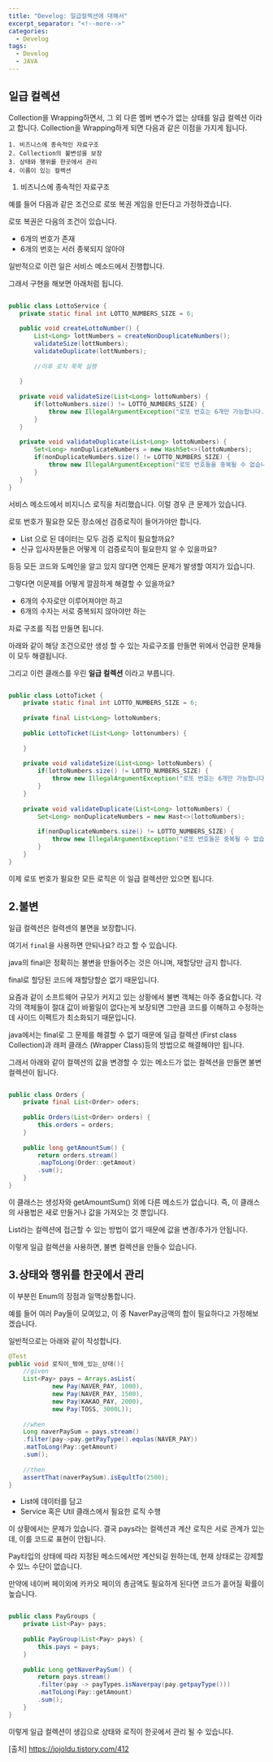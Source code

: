 ```yaml
---
title: "Develog: 일급컬렉션에 대해서"
excerpt_separator: "<!--more-->"
categories:
  - Develog
tags:
  - Develog
  - JAVA
---
```

  
일급 컬렉션  
--

Collection을 Wrapping하면서, 그 외 다른 멤버 변수가 없는 상태를 일급 컬렉션 이라고 합니다.
Collection을 Wrapping하게 되면 다음과 같은 이점을 가지게 됩니다.

    1. 비즈니스에 종속적인 자료구조
    2. Collection의 불변성을 보장
    3. 상태와 행위를 한곳에서 관리
    4. 이름이 있는 컬렉션
    


1. 비즈니스에 종속적인 자료구조

예를 들어 다음과 같은 조건으로 로또 복권 게임을 만든다고 가정하겠습니다.

로또 복권은 다음의 조건이 있습니다.

 - 6개의 번호가 존재
 - 6개의 번호는 서러 종북되지 않아야  
 
 일반적으로 이런 일은 서비스 메소드에서 진행합니다.
 
 그래서 구현을 해보면 아래처럼 됩니다.
 
 ```java

public class LottoService {
    private static final int LOTTO_NUMBERS_SIZE = 6;
    
    public void createLottoNumber() {
        List<Long> lottNumbers = createNonDouplicateNumbers();
        validateSize(lottNumbers);
        validateDuplicate(lottNumbers);
        
        //이후 로직 쭉쭉 실행
        
    }
    
    private void validateSize(List<Long> lottoNumbers) {
        if(lottoNumbers.size() != LOTTO_NUMBERS_SIZE) {
            throw new IllegalArgumentException("로또 번호는 6개만 가능합니다.");
        }
    }
    
    private void validateDuplicate(List<Long> lottoNumbers) {
        Set<Long> nonDuplicateNumbers = new HashSet<>(lottoNumbers);
        if(nonDuplicateNumbers.size() != LOTTO_NUMBERS_SIZE) {
            throw new IllegalArgumentException("로또 번호들을 중복될 수 없습니다.");
        }
    }
}
```

서비스 메소드에서 비지니스 로직을 처리했습니다.
이럴 경우 큰 문제가 있습니다.

로또 번호가 필요한 모든 장소에선 검증로직이 들어가야만 합니다.

 - List<Long> 으로 된 데이터는 모두 검증 로직이 필요할까요?
 - 신규 입사자분들은 어떻게 이 검증로직이 필요한지 알 수 있을까요?
 
 등등 모든 코드와 도메인을 알고 있지 않다면 언제든 문제가 발생할 여지가 있습니다.
 
 그렇다면 이문제를 어떻게 깔끔하게 해결할 수 있을까요?
  
  - 6개의 수자로만 이루어져야만 하고
  - 6개의 수자는 서로 중복되지 않아야만 하는
  
  자료 구조를 직접 만들면 됩니다.
  

아래와 같이 해당 조건으로만 생성 할 수 있는 자료구조를 만들면 위에서 언급한 문제들이 모두 해결됩니다.

그리고 이런 클래스를 우린 **일급 컬렉션** 이라고 부릅니다.

```java

public class LottoTicket {
    private static final int LOTTO_NUMBERS_SIZE = 6;
    
    private final List<Long> lottoNumbers;
    
    public LottoTicket(List<Long> lottonumbers) {
        
    }
    
    private void validateSize(List<Long> lottoNumbers) {
        if(lottoNumbers.size() != LOTTO_NUMBERS_SIZE) {
            throw new IllegalArgumentException("로또 번호는 6개만 가능합니다.");
        }    
    }
    
    private void validateDuplicate(List<Long> lottoNumbers) {
        Set<Long> nonDuplicateNumbers = new Hast<>(lottoNumbers);
        
        if(nonDuplicateNumbers.size() != LOTTO_NUMBERS_SIZE) {
            throw new IllegalArgumentException("로또 번호들은 중복될 수 없습니다.");
        }
    }
}
```

이제 로또 번호가 필요한 모든 로직은 이 일급 컬렉션만 있으면 됩니다.


2.불변
-

일급 컬렉션은 컬력센의 불면을 보장합니다.

여기서 `final`을 사용하면 안되나요? 라고 할 수 있습니다.

java의 final은 정확히는 불변을 만들어주는 것은 아니며, 재할당만 금지 합니다.

final로 할당된 코드에 재할당할순 없기 때문입니다.

요즘과 같이 소프트웨어 규모가 커지고 있는 상황에서 불변 객체는 아주 중요합니다.
각각의 객체들이 절대 값이 바뀔일이 없다는게 보장되면 그만큼 코드를 이해하고 수정하는데 사이드 이펙트가 최소화되기 때문입니다.

java에서는 final로 그 문제를 해결할 수 없기 때문에 일급 컬렉션 (First class Collection)과 래퍼 클래스 (Wrapper Class)등의 방법으로 해결해야만 됩니다.

그래서 아래와 같이 컬렉션의 값을 변경할 수 있는 메소드가 없는 컬렉션을 만들면 불변 컬렉션이 됩니다.

```java

public class Orders { 
    private final List<Order> oders;
    
    public Orders(List<Order> orders) {
        this.orders = orders;
    }
    
    public long getAmountSum() {
        return orders.stream()
        .mapToLong(Order::getAmout)
        .sum();
    }
}
```

이 클래스는 생성자와 getAmountSum() 외에 다른 메소드가 없습니다.
즉, 이 클래스의 사용법은 새로 만들거나 값을 가져오는 것 뿐입니다.

List라는 컬렉션에 접근할 수 있는 방법이 없기 때문에 값을 변경/추가가 안됩니다.

이렇게 일급 컬렉션을 사용하면, 불변 컬렉션을 만들수 있습니다.

3.상태와 행위를 한곳에서 관리
---

이 부분읜 Enum의 장점과 일맥상통합니다.

예를 들어 여러 Pay들이 모여있고, 이 중 NaverPay금액의 합이 필요하다고 가정해보겠습니다.

일반적으로는 아래와 같이 작성합니다.

```java
@Test
public void 로직이_밖에_있는_상태(){
    //given
    List<Pay> pays = Arrays.asList(
            new Pay(NAVER_PAY, 1000),
            new Pay(NAVER_PAY, 1500),
            new Pay(KAKAO_PAY, 2000),
            new Pay(TOSS, 3000L));
    
    //when
    Long naverPaySum = pays.stream()
    .filter(pay->pay.getPayType().equlas(NAVER_PAY))
    .matToLong(Pay::getAmount)
    .sum();
    
    //then
    assertThat(naverPaySum).isEqultTo(2500);
}
```

 - List에 데이터를 담고
 - Service 혹은 Util 클래스에서 필요한 로직 수행
 

이 상황에서는 문제가 있습니다.
결국 pays라는 컬렉션과 계산 로직은 서로 관계가 있는데, 이를 코드로 표현이 안됩니다.

Pay타입의 상태에 따라 지정된 메소드에서만 계산되길 원하는데, 현재 상태로는 강제할 수 있느 수단이 없습니다.

만약에 네이버 페이외에 카카오 페이의 총금액도 필요하게 된다면 코드가 흩어질 확률이 높습니다.

```java

public class PayGroups {
    private List<Pay> pays;
    
    public PayGroup(List<Pay> pays) {
        this.pays = pays;
    }
    
    public Long getNaverPaySum() {
        return pays.stream()
        .filter(pay -> payTypes.isNaverpay(pay.getpayType()))
        .matToLong(Pay::getAmount)
        .sum();
    }
}
```

이렇게 일급 컬렉션이 생김으로 상태와 로직이 한곳에서 관리 될 수 있습니다.


 [출처] https://jojoldu.tistory.com/412